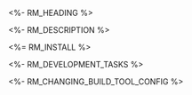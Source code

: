 <!--[RM_HEADING]-->
<%- RM_HEADING %>

<!--[]-->
<!--[RM_DESCRIPTION]-->
<%- RM_DESCRIPTION %>

<!--[]-->

<!--[RM_INSTALL]-->
<%= RM_INSTALL %>

<!--[]-->

<!--[RM_DEVELOPMENT_TASKS]-->
<%- RM_DEVELOPMENT_TASKS %>

<!--[]-->


<!--[RM_CHANGING_BUILD_TOOL_CONFIG]-->
<%- RM_CHANGING_BUILD_TOOL_CONFIG %>

<!--[]-->

